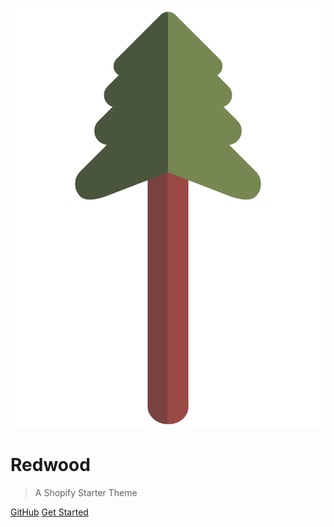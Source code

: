 
![logo](_media/redwood.svg )

<h1 id="redwood-title">Redwood</h1>

> A Shopify Starter Theme

[GitHub](https://github.com/docsifyjs/docsify/)
[Get Started](#redwood)
